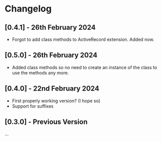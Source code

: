 # Changelog

## [0.4.1] - 26th February 2024

- Forgot to add class methods to ActiveRecord extension. Added now.

## [0.5.0] - 26th February 2024

- Added class methods so no need to create an instance of the class to use the methods any more.

## [0.4.0] - 22nd February 2024

- First properly working version? (I hope so)
- Support for suffixes

## [0.3.0] - Previous Version

...
